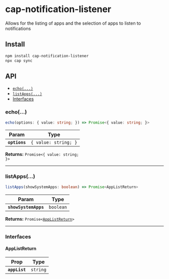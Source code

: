 # cap-notification-listener

Allows for the listing of apps and the selection of apps to listen to notifications

## Install

```bash
npm install cap-notification-listener
npx cap sync
```

## API

<docgen-index>

* [`echo(...)`](#echo)
* [`listApps(...)`](#listapps)
* [Interfaces](#interfaces)

</docgen-index>

<docgen-api>
<!--Update the source file JSDoc comments and rerun docgen to update the docs below-->

### echo(...)

```typescript
echo(options: { value: string; }) => Promise<{ value: string; }>
```

| Param         | Type                            |
| ------------- | ------------------------------- |
| **`options`** | <code>{ value: string; }</code> |

**Returns:** <code>Promise&lt;{ value: string; }&gt;</code>

--------------------


### listApps(...)

```typescript
listApps(showSystemApps: boolean) => Promise<AppListReturn>
```

| Param                | Type                 |
| -------------------- | -------------------- |
| **`showSystemApps`** | <code>boolean</code> |

**Returns:** <code>Promise&lt;<a href="#applistreturn">AppListReturn</a>&gt;</code>

--------------------


### Interfaces


#### AppListReturn

| Prop          | Type                |
| ------------- | ------------------- |
| **`appList`** | <code>string</code> |

</docgen-api>
